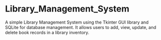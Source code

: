 # Library_Management_System
A simple Library Management System using the Tkinter GUI library and SQLite for database management. It allows users to add, view, update, and delete book records in a library inventory.
